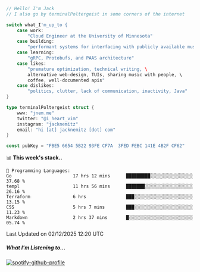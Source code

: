 ```go
// Hello! I'm Jack
// I also go by terminalPoltergeist in some corners of the internet

switch what_I'm_up_to {
    case work:
        "Cloud Engineer at the University of Minnesota"
    case building:
        "performant systems for interfacing with publicly available music datasets"
    case learning:
        "gRPC, Protobufs, and PAAS architecture"
    case likes:
        "premature optimization, technical writing, \
        alternative web-design, TUIs, sharing music with people, \
        coffee, well-documented apis"
    case dislikes:
        "politics, clutter, lack of communication, inactivity, Java"
}

type terminalPoltergeist struct {
    www: "jnem.me"
    twitter: "@i_heart_vim"
    instagram: "jacknemitz"
    email: "hi [at] jacknemitz [dot] com"
}

const pubKey = "FBE5 6654 5B22 93FE CF7A  3FED FEBC 141E 4B2F CF62"
```

<!--START_SECTION:waka-->
📊 **This week's stack..** 

```text
💬 Programming Languages: 
Go                       17 hrs 12 mins      █████████░░░░░░░░░░░░░░░░   37.68 % 
templ                    11 hrs 56 mins      ███████░░░░░░░░░░░░░░░░░░   26.16 % 
Terraform                6 hrs               ███░░░░░░░░░░░░░░░░░░░░░░   13.15 % 
CSS                      5 hrs 7 mins        ███░░░░░░░░░░░░░░░░░░░░░░   11.23 % 
Markdown                 2 hrs 37 mins       █░░░░░░░░░░░░░░░░░░░░░░░░   05.74 % 
```


 Last Updated on 02/12/2025 12:20 UTC
<!--END_SECTION:waka-->

##### What I'm Listening to...

[![spotify-github-profile](https://jnem.me/listening-item?maxAge=2592000)](https://jnem.me/listening)
